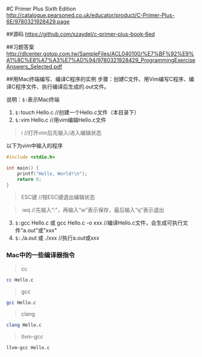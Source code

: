 #C Primer Plus Sixth Edition
http://catalogue.pearsoned.co.uk/educator/product/C-Primer-Plus-6E/9780321928429.page

##源码
https://github.com/szaydel/c-primer-plus-book-6ed

##习题答案
http://dlcenter.gotop.com.tw/SampleFiles/ACL040100/%E7%BF%92%E9%A1%8C%E8%A7%A3%E7%AD%94/9780321928429_ProgrammingExerciseAnswers_Selected.pdf

##用Mac终端编写、编译C程序的实例
步骤：创建C文件、用Vim编写C程序、编译C程序文件、执行编译后生成的.out文件。

说明：`$:`表示Mac终端

1. `$:`touch Hello.c                                          //创建一个Hello.c文件（本目录下）
2. `$:`vim Hello.c                                              //用vim编辑Hello.c文件

> i                                                                          //打开vim后先输入i进入编辑状态

以下为vim中输入的程序


```c
#include <stdio.h>

int main() {
    printf("Hello, World!\n");
    return 0;
}
```
> ESC键                                                                  //按ESC键退出编辑状态

> :wq                                                                      //先输入“:”，再输入“w”表示保存，最后输入“q”表示退出
3. `$:`gcc Hello.c 或 gcc Hello.c -o xxx            //编译Hello.c文件，会生成可执行文件"a.out"或"xxx"
4. `$:`./a.out 或 ./xxx                                         //执行a.out或xxx

### Mac中的一些编译器指令 

> cc 
```Bash
cc Hello.c
```

> gcc 
```Bash
gcc Hello.c
```

> clang 
```Bash
clang Hello.c
```

> llvm-gcc
```Bash
llvm-gcc Hello.c
```
